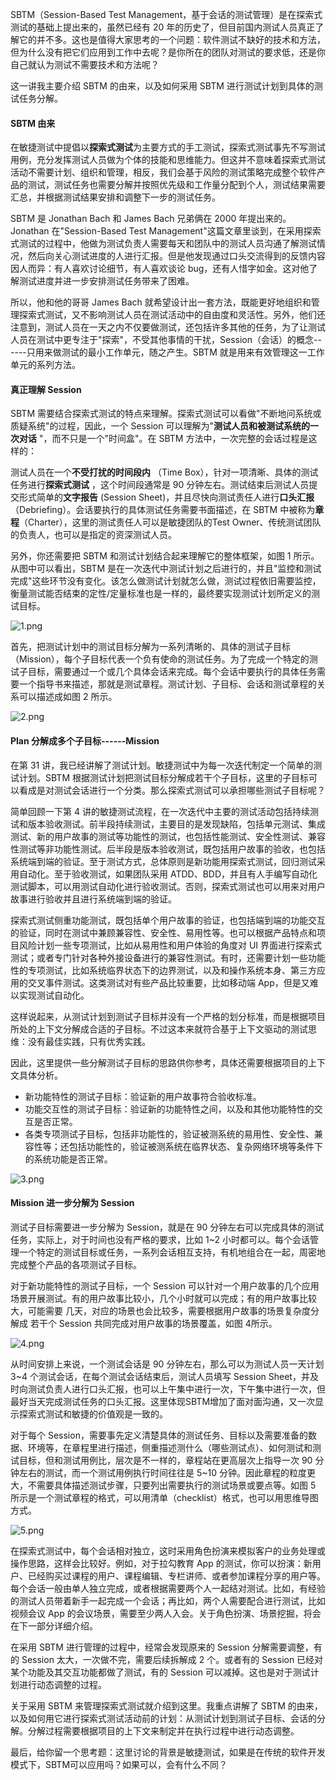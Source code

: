 SBTM（Session-Based Test Management，基于会话的测试管理）是在探索式测试的基础上提出来的，虽然已经有 20 年的历史了，但目前国内测试人员真正了解它的并不多。这也是值得大家思考的一个问题：软件测试不缺好的技术和方法，但为什么没有把它们应用到工作中去呢？是你所在的团队对测试的要求低，还是你自己就认为测试不需要技术和方法呢？

这一讲我主要介绍 SBTM 的由来，以及如何采用 SBTM 进行测试计划到具体的测试任务分解。

#### SBTM 由来

在敏捷测试中提倡以**探索式测试**为主要方式的手工测试，探索式测试事先不写测试用例，充分发挥测试人员做为个体的技能和思维能力。但这并不意味着探索式测试活动不需要计划、组织和管理，相反，我们会基于风险的测试策略完成整个软件产品的测试，测试任务也需要分解并按照优先级和工作量分配到个人，测试结果需要汇总，并根据测试结果安排和调整下一步的测试任务。

SBTM 是 Jonathan Bach 和 James Bach 兄弟俩在 2000 年提出来的。Jonathan 在"Session-Based Test Management"这篇文章里谈到，在采用探索式测试的过程中，他做为测试负责人需要每天和团队中的测试人员沟通了解测试情况，然后向关心测试进度的人进行汇报。但是他发现通过口头交流得到的反馈内容因人而异：有人喜欢讨论细节，有人喜欢谈论 bug，还有人惜字如金。这对他了解测试进度并进一步安排测试任务带来了困难。

所以，他和他的哥哥 James Bach 就希望设计出一套方法，既能更好地组织和管理探索式测试，又不影响测试人员在测试活动中的自由度和灵活性。另外，他们还注意到，测试人员在一天之内不仅要做测试，还包括许多其他的任务，为了让测试人员在测试中更专注于"探索"，不受其他事情的干扰，Session（会话）的概念------只用来做测试的最小工作单元，随之产生。SBTM 就是用来有效管理这一工作单元的系列方法。

#### 真正理解 Session

SBTM 需要结合探索式测试的特点来理解。探索式测试可以看做"不断地问系统或质疑系统"的过程，因此，一个 Session 可以理解为"**测试人员和被测试系统的一次对话** "，而不只是一个"时间盒"。在 SBTM 方法中，一次完整的会话过程是这样的：  

测试人员在一个**不受打扰的时间段内** （Time Box），针对一项清晰、具体的测试任务进行**探索式测试** ，这个时间段通常是 90 分钟左右。测试结束后测试人员提交形式简单的**文字报告** (Session Sheet)，并且尽快向测试责任人进行**口头汇报** （Debriefing）。会话要执行的具体测试任务需要书面描述，在 SBTM 中被称为**章程**（Charter），这里的测试责任人可以是敏捷团队的Test Owner、传统测试团队的负责人，也可以是指定的资深测试人员。

另外，你还需要把 SBTM 和测试计划结合起来理解它的整体框架，如图 1 所示。从图中可以看出，SBTM 是在一次迭代中测试计划之后进行的，并且"监控和测试完成"这些环节没有变化。该怎么做测试计划就怎么做，测试过程依旧需要监控，衡量测试能否结束的定性/定量标准也是一样的，最终要实现测试计划所定义的测试目标。

<Image alt="1.png" src="https://s0.lgstatic.com/i/image/M00/00/F1/CgqCHl6qtTuAA56xAAMajLPtzDM856.png"/>

首先，把测试计划中的测试目标分解为一系列清晰的、具体的测试子目标（Mission），每个子目标代表一个负有使命的测试任务。为了完成一个特定的测试子目标，需要通过一个或几个具体会话来完成。每个会话中要执行的具体任务需要一个指导书来描述，那就是测试章程。测试计划、子目标、会话和测试章程的关系可以描述成如图 2 所示。

<Image alt="2.png" src="https://s0.lgstatic.com/i/image/M00/00/F1/CgqCHl6qtUmANCfSAAGo6eSiPpE214.png"/>

#### Plan 分解成多个子目标------Mission

在第 31 讲，我已经讲解了测试计划。敏捷测试中为每一次迭代制定一个简单的测试计划。SBTM 根据测试计划把测试目标分解成若干个子目标，这里的子目标可以看成是对测试会话进行一个分类。那么探索式测试可以承担哪些测试子目标呢？

简单回顾一下第 4 讲的敏捷测试流程，在一次迭代中主要的测试活动包括持续测试和版本验收测试。前半段持续测试，主要目的是发现缺陷，包括单元测试、集成测试、新的用户故事的测试等功能性的测试，也包括性能测试、安全性测试、兼容性测试等非功能性测试。后半段是版本验收测试，既包括用户故事的验收，也包括系统端到端的验证。至于测试方式，总体原则是新功能用探索式测试，回归测试采用自动化。至于验收测试，如果团队采用 ATDD、BDD，并且有人手编写自动化测试脚本，可以用测试自动化进行验收测试。否则，探索式测试也可以用来对用户故事进行验收并且进行系统端到端的验证。

探索式测试侧重功能测试，既包括单个用户故事的验证，也包括端到端的功能交互的验证，同时在测试中兼顾兼容性、安全性、易用性等。也可以根据产品特点和项目风险计划一些专项测试，比如从易用性和用户体验的角度对 UI 界面进行探索式测试；或者专门针对各种外接设备进行的兼容性测试。有时，还需要计划一些功能性的专项测试，比如系统临界状态下的边界测试，以及和操作系统本身、第三方应用的交叉事件测试。这类测试对有些产品比较重要，比如移动端 App，但是又难以实现测试自动化。

这样说起来，从测试计划到测试子目标并没有一个严格的划分标准，而是根据项目所处的上下文分解成合适的子目标。不过这本来就符合基于上下文驱动的测试思维：没有最佳实践，只有优秀实践。

因此，这里提供一些分解测试子目标的思路供你参考，具体还需要根据项目的上下文具体分析。

* 新功能特性的测试子目标：验证新的用户故事符合验收标准。
* 功能交互性的测试子目标：验证新的功能特性之间，以及和其他功能特性的交互是否正常。
* 各类专项测试子目标，包括非功能性的，验证被测系统的易用性、安全性、兼容性等；还包括功能性的，验证被测系统在临界状态、复杂网络环境等条件下的系统功能是否正常。

<Image alt="3.png" src="https://s0.lgstatic.com/i/image/M00/00/F1/CgqCHl6qtWaAdRhkAAFdUMgmP_g435.png"/>

#### Mission 进一步分解为 Session

测试子目标需要进一步分解为 Session，就是在 90 分钟左右可以完成具体的测试任务，实际上，对于时间也没有严格的要求，比如 1\~2 小时都可以。每个会话管理一个特定的测试目标或任务，一系列会话相互支持，有机地组合在一起，周密地完成整个产品的各项测试子目标。

对于新功能特性的测试子目标，一个 Session 可以针对一个用户故事的几个应用场景开展测试。有的用户故事比较小，几个小时就可以完成；有的用户故事比较大，可能需要 几天，对应的场景也会比较多，需要根据用户故事的场景复杂度分解成 若干个 Session 共同完成对用户故事的场景覆盖，如图 4所示。

<Image alt="4.png" src="https://s0.lgstatic.com/i/image/M00/00/F1/CgqCHl6qtW-AVk4EAAGi2_9hd0E998.png"/>

从时间安排上来说，一个测试会话是 90 分钟左右，那么可以为测试人员一天计划 3\~4 个测试会话，在每个测试会话结束后，测试人员填写 Session Sheet，并及时向测试负责人进行口头汇报，也可以上午集中进行一次，下午集中进行一次，但最好当天完成测试任务的口头汇报。这里体现SBTM增加了面对面沟通，又一次显示探索式测试和敏捷的价值观是一致的。

对于每个 Session，需要事先定义清楚具体的测试任务、目标以及需要准备的数据、环境等，在章程里进行描述，侧重描述测什么（哪些测试点）、如何测试和测试目标，但和测试用例比，层次是不一样的，章程站在更高层次上指导一次 90 分钟左右的测试，而一个测试用例执行时间往往是 5\~10 分钟。因此章程的粒度更大，不需要具体描述测试步骤，只要列出需要执行的测试场景或要点等。如图 5 所示是一个测试章程的格式，可以用清单（checklist）格式，也可以用思维导图方式。

<Image alt="5.png" src="https://s0.lgstatic.com/i/image/M00/00/F1/CgqCHl6qtXeACDb5AAFzeH4p0RU138.png"/>

在探索式测试中，每个会话相对独立，这时采用角色扮演来模拟客户的业务处理或操作思路，这样会比较好。例如，对于拉勾教育 App 的测试，你可以扮演：新用户、已经购买过课程的用户、课程编辑、专栏讲师、或者参加课程分享的用户等。每个会话一般由单人独立完成，或者根据需要两个人一起结对测试。比如，有经验的测试人员带着新手一起完成一个会话；再比如，两个人需要配合进行测试，比如视频会议 App 的会议场景，需要至少两人入会。关于角色扮演、场景挖掘，将会在下一部分详细介绍。

在采用 SBTM 进行管理的过程中，经常会发现原来的 Session 分解需要调整，有的 Session 太大，一次做不完，需要后续拆解成 2 个。或者有的 Session 已经对某个功能及其交互功能都做了测试，有的 Session 可以减掉。这也是对于测试计划进行动态调整的过程。

关于采用 SBTM 来管理探索式测试就介绍到这里。我重点讲解了 SBTM 的由来，以及如何用它进行探索式测试活动前的计划：从测试计划到测试子目标、会话的分解。分解过程需要根据项目的上下文来制定并在执行过程中进行动态调整。

最后，给你留一个思考题：这里讨论的背景是敏捷测试，如果是在传统的软件开发模式下，SBTM可以应用吗？如果可以，会有什么不同？
